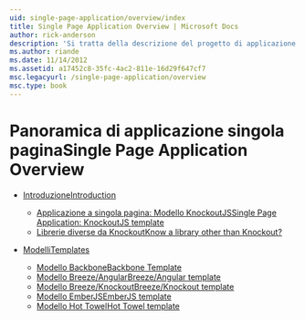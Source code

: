```yaml
---
uid: single-page-application/overview/index
title: Single Page Application Overview | Microsoft Docs
author: rick-anderson
description: 'Si tratta della descrizione del progetto di applicazione a singola pagina: L''applicazione pagina singola ASP.NET (SPA) è una nuova funzionalità in versione di anteprima di MVC 4 beta. Fornisce un migliore end-to-end e...'
ms.author: riande
ms.date: 11/14/2012
ms.assetid: a17452c8-35fc-4ac2-811e-16d29f647cf7
msc.legacyurl: /single-page-application/overview
msc.type: book
---
```

<a name="single-page-application-overview"></a><span data-ttu-id="2c33b-104">Panoramica di applicazione singola pagina</span><span class="sxs-lookup"><span data-stu-id="2c33b-104">Single Page Application Overview</span></span>
====================
- [<span data-ttu-id="2c33b-105">Introduzione</span><span class="sxs-lookup"><span data-stu-id="2c33b-105">Introduction</span></span>](introduction/index.md)

    - [<span data-ttu-id="2c33b-106">Applicazione a singola pagina: Modello KnockoutJS</span><span class="sxs-lookup"><span data-stu-id="2c33b-106">Single Page Application: KnockoutJS template</span></span>](introduction/knockoutjs-template.md)
    - [<span data-ttu-id="2c33b-107">Librerie diverse da Knockout</span><span class="sxs-lookup"><span data-stu-id="2c33b-107">Know a library other than Knockout?</span></span>](introduction/other-libraries.md)
- [<span data-ttu-id="2c33b-108">Modelli</span><span class="sxs-lookup"><span data-stu-id="2c33b-108">Templates</span></span>](templates/index.md)

    - [<span data-ttu-id="2c33b-109">Modello Backbone</span><span class="sxs-lookup"><span data-stu-id="2c33b-109">Backbone Template</span></span>](templates/backbonejs-template.md)
    - [<span data-ttu-id="2c33b-110">Modello Breeze/Angular</span><span class="sxs-lookup"><span data-stu-id="2c33b-110">Breeze/Angular template</span></span>](templates/breezeangular-template.md)
    - [<span data-ttu-id="2c33b-111">Modello Breeze/Knockout</span><span class="sxs-lookup"><span data-stu-id="2c33b-111">Breeze/Knockout template</span></span>](templates/breezeknockout-template.md)
    - [<span data-ttu-id="2c33b-112">Modello EmberJS</span><span class="sxs-lookup"><span data-stu-id="2c33b-112">EmberJS template</span></span>](templates/emberjs-template.md)
    - [<span data-ttu-id="2c33b-113">Modello Hot Towel</span><span class="sxs-lookup"><span data-stu-id="2c33b-113">Hot Towel template</span></span>](templates/hottowel-template.md)
